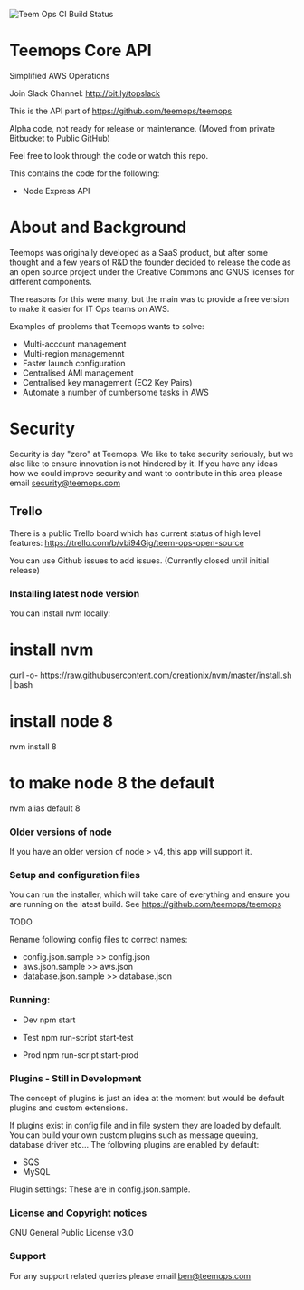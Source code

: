 ![Teem Ops CI Build Status](https://travis-ci.org/teemops/core-api.svg?branch=master)

# Teemops Core API #
Simplified AWS Operations

Join Slack Channel: http://bit.ly/topslack

This is the API part of https://github.com/teemops/teemops

Alpha code, not ready for release or maintenance.
(Moved from private Bitbucket to Public GitHub)

Feel free to look through the code or watch this repo.

This contains the code for the following:
* Node Express API

# About and Background #
Teemops was originally developed as a SaaS product, but after some thought and a few years of R&D the founder decided to 
release the code as an open source project under the Creative Commons and GNUS licenses for different components.

The reasons for this were many, but the main was to provide a free version to make it easier for IT Ops teams on AWS.

Examples of problems that Teemops wants to solve:
* Multi-account management
* Multi-region managemennt
* Faster launch configuration
* Centralised AMI management
* Centralised key management (EC2 Key Pairs)
* Automate a number of cumbersome tasks in AWS

# Security
Security is day "zero" at Teemops. We like to take security seriously, but we also like to ensure innovation is not hindered by it. If you have any ideas how we could improve security and want to contribute in this area please email security@teemops.com

<!-- Read about thoughts and updates on our blog:
https://blog.teemops.com/tag/security -->

## Trello 

There is a public Trello board which has current status of high level features:
https://trello.com/b/vbi94Gjg/teem-ops-open-source

You can use Github issues to add issues. (Currently closed until initial release)

### Installing latest node version ###

You can install nvm locally:
# install nvm
curl -o- https://raw.githubusercontent.com/creationix/nvm/master/install.sh | bash

# install node 8
nvm install 8

# to make node 8 the default
nvm alias default 8

### Older versions of node

If you have an older version of node > v4, this app will support it. 

### Setup and configuration files
You can run the installer, which will take care of everything and ensure you are running on the latest build.
See https://github.com/teemops/teemops

TODO

Rename following config files to correct names:
* config.json.sample >> config.json
* aws.json.sample >> aws.json
* database.json.sample >> database.json

### Running:
* Dev
npm start

* Test
npm run-script start-test

* Prod
npm run-script start-prod

### Plugins - Still in Development
The concept of plugins is just an idea at the moment but would be default plugins and custom extensions.

If plugins exist in config file and in file system they are loaded by default. You can build your own custom plugins such as message queuing, database driver etc...
The following plugins are enabled by default:
* SQS
* MySQL

Plugin settings:
These are in config.json.sample.

### License and Copyright notices
GNU General Public License v3.0

### Support
For any support related queries please email ben@teemops.com